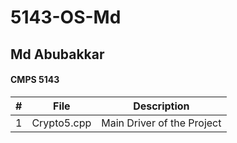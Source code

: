 # 5143-OS-Md

## Md Abubakkar
#### CMPS 5143


|   #    | File                    | Description                                        |
| :---:  | ----------------------- | -------------------------------------------------- |
|   1    | Crypto5.cpp             | Main Driver of the Project                         |
